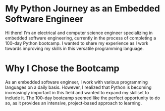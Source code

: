 # My Python Journey as an Embedded Software Engineer
Hi there! I'm an electrical and computer science engineer specializing in embedded software engineering, currently in the process of completing a 100-day Python bootcamp. I wanted to share my experience as I work towards improving my skills in this versatile programming language.

# Why I Chose the Bootcamp
As an embedded software engineer, I work with various programming languages on a daily basis. However, I realized that Python is becoming increasingly important in this field and wanted to expand my skillset to include it. The 100-day bootcamp seemed like the perfect opportunity to do so, as it provides an intensive, project-based approach to learning.
